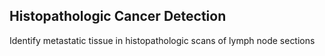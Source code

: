 ## Histopathologic Cancer Detection

Identify metastatic tissue in histopathologic scans of lymph node sections
